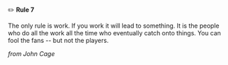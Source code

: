✏️ **Rule 7** 

The only rule is work. If you work it will lead to something. It is the people who do all the work all the time who eventually catch onto things. You can fool the fans -- but not the players.

*from John Cage*
